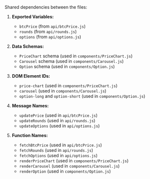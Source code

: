 Shared dependencies between the files:

1. **Exported Variables:** 
   - `btcPrice` (from `api/btcPrice.js`)
   - `rounds` (from `api/rounds.js`)
   - `options` (from `api/options.js`)

2. **Data Schemas:** 
   - `PriceChart` schema (used in `components/PriceChart.js`)
   - `Carousel` schema (used in `components/Carousel.js`)
   - `Option` schema (used in `components/Option.js`)

3. **DOM Element IDs:** 
   - `price-chart` (used in `components/PriceChart.js`)
   - `carousel` (used in `components/Carousel.js`)
   - `option-long` and `option-short` (used in `components/Option.js`)

4. **Message Names:** 
   - `updatePrice` (used in `api/btcPrice.js`)
   - `updateRounds` (used in `api/rounds.js`)
   - `updateOptions` (used in `api/options.js`)

5. **Function Names:** 
   - `fetchBtcPrice` (used in `api/btcPrice.js`)
   - `fetchRounds` (used in `api/rounds.js`)
   - `fetchOptions` (used in `api/options.js`)
   - `renderPriceChart` (used in `components/PriceChart.js`)
   - `renderCarousel` (used in `components/Carousel.js`)
   - `renderOption` (used in `components/Option.js`)